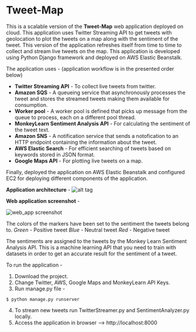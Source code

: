 # Tweet-Map

This is a scalable version of the **Tweet-Map** web application deployed on cloud. This application uses Twitter Streaming API to get tweets with 
geolocation to plot the tweets on a map along with the sentiment of the tweet. This version of the application refreshes itself from time 
to time to collect and stream live tweets on the map. This application is developed using Python Django framework and deployed on AWS Elastic Beanstalk.


The application uses - (application workflow is in the presented order below)
* **Twitter Streaming API** - To collect live tweets from twitter. 
* **Amazon SQS** - A queueing service that asynchronously processes the tweet and stores the streamed tweets making them available for consumption.
* **Worker pool** - A worker pool is defined that picks up message from the queue to process, each on a different pool thread.
* **MonkeyLearn Sentiment Analysis API** - For calculating the sentiment of the tweet text.
* **Amazon SNS** - A notification service that sends a notofication to an HTTP endpoint containing the information about the tweet.
* **AWS Elastic Search** - For efficient searching of tweets based on keywords stored in JSON format.
* **Google Maps API** - For plotting live tweets on a map.

Finally, deployed the application on AWS Elastic Beanstalk and configured EC2 for deploying different components of the application.

**Application architecture** - 
![alt tag](http://i.imgur.com/ouIDUJT.png)

**Web application screenshot** - 

![web_app screenshot](https://cloud.githubusercontent.com/assets/22873739/25308815/3fc12cb4-278b-11e7-9924-6c9578e779fc.png)

The colors of the markers have been set to the sentiment the tweets belong to. 
_Green_ - Positive tweet
_Blue_ - Neutral tweet
_Red_ - Negative tweet

The sentiments are assigned to the tweets by the Monkey Learn Sentiment Analysis API. This is a machine learning API that you need to train with datasets in order to get an accurate result for the sentiment of a tweet. 

To run the application - 
1. Download the project.
2. Change Twitter, AWS, Google Maps and MonkeyLearn API Keys.
3. Run manage.py file -
```
$ python manage.py runserver
```
4. To stream new tweets run TwitterStreamer.py and SentimentAnalyzer.py locally.
5. Access the application in browser --> http://localhost:8000
